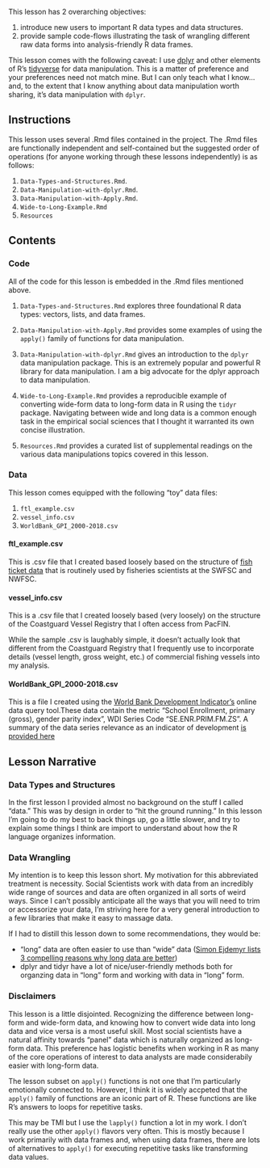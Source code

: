 This lesson has 2 overarching objectives:

1.  introduce new users to important R data types and data structures.
2.  provide sample code-flows illustrating the task of wrangling
    different raw data forms into analysis-friendly R data frames.

This lesson comes with the following caveat: I use
[dplyr](https://dplyr.tidyverse.org/) and other elements of R’s
[tidyverse](https://www.tidyverse.org/) for data manipulation. This is a
matter of preference and your preferences need not match mine. But I can
only teach what I know…and, to the extent that I know anything about
data manipulation worth sharing, it’s data manipulation with `dplyr`.

Instructions
------------

This lesson uses several .Rmd files contained in the project. The .Rmd
files are functionally independent and self-contained but the suggested
order of operations (for anyone working through these lessons
independently) is as follows:

1.  `Data-Types-and-Structures.Rmd`.
2.  `Data-Manipulation-with-dplyr.Rmd`.
3.  `Data-Manipulation-with-Apply.Rmd`.
4.  `Wide-to-Long-Example.Rmd`
5.  `Resources`

Contents
--------

### Code

All of the code for this lesson is embedded in the .Rmd files mentioned
above.

1.  `Data-Types-and-Structures.Rmd` explores three foundational R data
    types: vectors, lists, and data frames.

2.  `Data-Manipulation-with-Apply.Rmd` provides some examples of using
    the `apply()` family of functions for data manipulation.

3.  `Data-Manipulation-with-dplyr.Rmd` gives an introduction to the
    `dplyr` data manipulation package. This is an extremely popular and
    powerful R library for data manipulation. I am a big advocate for
    the dplyr approach to data manipulation.

4.  `Wide-to-Long-Example.Rmd` provides a reproducible example of
    converting wide-form data to long-form data in R using the `tidyr`
    package. Navigating between wide and long data is a common enough
    task in the empirical social sciences that I thought it warranted
    its own concise illustration.

5.  `Resources.Rmd` provides a curated list of supplemental readings on
    the various data manipulations topics covered in this lesson.

### Data

This lesson comes equipped with the following “toy” data files:

1.  `ftl_example.csv`
2.  `vessel_info.csv`
3.  `WorldBank_GPI_2000-2018.csv`

#### ftl\_example.csv

This is .csv file that I created based loosely based on the structure of
[fish ticket
data](https://pacfin.psmfc.org/wp-content/uploads/2016/06/PacFIN_Comprehensive_Fish_Tickets.pdf)
that is routinely used by fisheries scientists at the SWFSC and NWFSC.

#### vessel\_info.csv

This is a .csv file that I created loosely based (very loosely) on the
structure of the Coastguard Vessel Registry that I often access from
PacFIN.

While the sample .csv is laughably simple, it doesn’t actually look that
different from the Coastguard Registry that I frequently use to
incorporate details (vessel length, gross weight, etc.) of commercial
fishing vessels into my analysis.

#### WorldBank\_GPI\_2000-2018.csv

This is a file I created using the [World Bank Development
Indicator’s](https://databank.worldbank.org/reports.aspx?source=world-development-indicators#)
online data query tool.These data contain the metric “School Enrollment,
primary (gross), gender parity index”, WDI Series Code
“SE.ENR.PRIM.FM.ZS”. A summary of the data series relevance as an
indicator of development [is provided
here](https://www.indexmundi.com/facts/indicators/SE.ENR.PRIM.FM.ZS)

Lesson Narrative
----------------

### Data Types and Structures

In the first lesson I provided almost no background on the stuff I
called “data.” This was by design in order to “hit the ground running.”
In this lesson I’m going to do my best to back things up, go a little
slower, and try to explain some things I think are import to understand
about how the R language organizes information.

### Data Wrangling

My intention is to keep this lesson short. My motivation for this
abbreviated treatment is necessity. Social Scientists work with data
from an incredibly wide range of sources and data are often organized in
all sorts of weird ways. Since I can’t possibly anticipate all the ways
that you will need to trim or accessorize your data, I’m striving here
for a very general introduction to a few libraries that make it easy to
massage data.

If I had to distill this lesson down to some recommendations, they would
be:

-   “long” data are often easier to use than “wide” data ([Simon Ejdemyr
    lists 3 compelling reasons why long data are
    better](https://sejdemyr.github.io/r-tutorials/basics/wide-and-long/))
-   dplyr and tidyr have a lot of nice/user-friendly methods both for
    organzing data in “long” form and working with data in “long” form.

### Disclaimers

This lesson is a little disjointed. Recognizing the difference between
long-form and wide-form data, and knowing how to convert wide data into
long data and vice versa is a most useful skill. Most social scientists
have a natural affinity towards “panel” data which is naturally
organized as long-form data. This preference has logistic benefits when
working in R as many of the core operations of interest to data analysts
are made considerabily easier with long-form data.

The lesson subset on `apply()` functions is not one that I’m
particularly emotionally connected to. However, I think it is widely
accpeted that the `apply()` family of functions are an iconic part of R.
These functions are like R’s answers to loops for repetitive tasks.

This may be TMI but I use the `lapply()` function a lot in my work. I
don’t really use the other `apply()` flavors very often. This is mostly
because I work primarily with data frames and, when using data frames,
there are lots of alternatives to `apply()` for executing repetitive
tasks like transforming data values.
